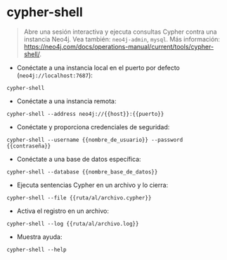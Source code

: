 # cypher-shell

> Abre una sesión interactiva y ejecuta consultas Cypher contra una instancia Neo4j.
> Vea también: `neo4j-admin`, `mysql`.
> Más información: <https://neo4j.com/docs/operations-manual/current/tools/cypher-shell/>.

- Conéctate a una instancia local en el puerto por defecto (`neo4j://localhost:7687`):

`cypher-shell`

- Conéctate a una instancia remota:

`cypher-shell --address neo4j://{{host}}:{{puerto}}`

- Conéctate y proporciona credenciales de seguridad:

`cypher-shell --username {{nombre_de_usuario}} --password {{contraseña}}`

- Conéctate a una base de datos específica:

`cypher-shell --database {{nombre_base_de_datos}}`

- Ejecuta sentencias Cypher en un archivo y lo cierra:

`cypher-shell --file {{ruta/al/archivo.cypher}}`

- Activa el registro en un archivo:

`cypher-shell --log {{ruta/al/archivo.log}}`

- Muestra ayuda:

`cypher-shell --help`
